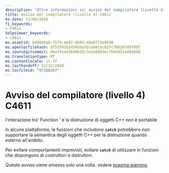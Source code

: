 ```yaml
---
description: 'Altre informazioni su: avviso del compilatore (livello 4) C4611'
title: Avviso del compilatore (livello 4) C4611
ms.date: 11/04/2016
f1_keywords:
- C4611
helpviewer_keywords:
- C4611
ms.assetid: bd90d0a6-75f9-4e97-968d-dda6773e9fd8
ms.openlocfilehash: df53392b2d56b9afb1ab0cbcb2fc7b6267d5f00f
ms.sourcegitcommit: d6af41e42699628c3e2e6063ec7b03931a49a098
ms.translationtype: MT
ms.contentlocale: it-IT
ms.lasthandoff: 12/11/2020
ms.locfileid: "97168267"
---
```

# <a name="compiler-warning-level-4-c4611"></a>Avviso del compilatore (livello 4) C4611

l'interazione tra' Function ' e la distruzione di oggetti C++ non è portabile

In alcune piattaforme, le funzioni che includono **`catch`** potrebbero non supportare la semantica degli oggetti C++ per la distruzione quando esterno all'ambito.

Per evitare comportamenti imprevisti, evitare **`catch`** di utilizzare in funzioni che dispongono di costruttori e distruttori.

Questo avviso viene emesso solo una volta. vedere [pragma warning](../../preprocessor/warning.md).
